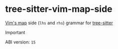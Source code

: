# tree-sitter-vim-map-side

[Vim's map](https://vimhelp.org/map.txt.html#map.txt) side (`lhs` and `rhs`)
grammar for [tree-sitter](https://github.com/tree-sitter/tree-sitter)

> [!IMPORTANT]
> ABI version: `15`

